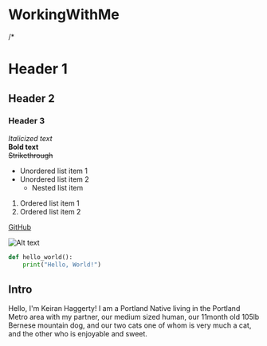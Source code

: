 # WorkingWithMe
/*
<!-- Header Examples -->
# Header 1
## Header 2
### Header 3

<!-- Emphasis Examples -->
*Italicized text*  
**Bold text**  
~~Strikethrough~~

<!-- List Examples -->
- Unordered list item 1
- Unordered list item 2
  - Nested list item

1. Ordered list item 1
2. Ordered list item 2

<!-- Link Example -->
[GitHub](https://github.com)

<!-- Image Example -->
![Alt text](https://via.placeholder.com/150)

<!-- Code Block Example -->
```python
def hello_world():
    print("Hello, World!")

```

## Intro

Hello, I'm Keiran Haggerty! I am a Portland Native living in the Portland Metro area with my partner, our medium sized human, our 11month old 105lb Bernese mountain dog, and our two cats one of whom is very much a cat, and the other who is enjoyable and sweet. 
